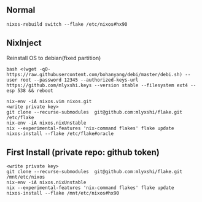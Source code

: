 ## Normal
```
nixos-rebuild switch --flake /etc/nixos#hx90
```



## NixInject

Reinstall OS to debian(fixed partition)
```
bash <(wget -qO- https://raw.githubusercontent.com/bohanyang/debi/master/debi.sh) --user root --password 12345 --authorized-keys-url https://github.com/mlyxshi.keys --version stable --filesystem ext4 --esp 538 && reboot
```

```
nix-env -iA nixos.vim nixos.git
<write private key>
git clone --recurse-submodules  git@github.com:mlyxshi/flake.git  /etc/flake
nix-env -iA nixos.nixUnstable
nix --experimental-features 'nix-command flakes' flake update
nixos-install --flake /etc/flake#oracle 
```

## First Install (private repo: github token)
```
<write private key>
git clone --recurse-submodules  git@github.com:mlyxshi/flake.git  /mnt/etc/nixos
nix-env -iA nixos.nixUnstable
nix --experimental-features 'nix-command flakes' flake update
nixos-install --flake /mnt/etc/nixos#hx90 
```
